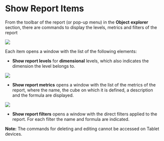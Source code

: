 # Show Report Items

From the toolbar of the report \(or pop-up menu\) in the **Object** **explorer** section, there are commands to display the levels, metrics and filters of the report

![](../../.gitbook/assets/image%20%287%29.png)

Each item opens a window with the list of the following elements:

* **Show report levels** for **dimensional** levels, which also indicates the dimension the level belongs to.

![](../../.gitbook/assets/image%20%286%29.png)

* **Show report metrics** opens a window with the list of the metrics of the report, where the name, the cube on which it is defined, a description and the formula are displayed.

![](../../.gitbook/assets/image%20%2812%29.png)

* **Show report filters** opens a window with the direct filters applied to the report. For each filter the name and formula are indicated.

**Note:** The commands for deleting and editing cannot be accessed on Tablet devices.

